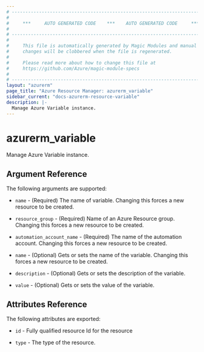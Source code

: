 ```yaml
---
# ----------------------------------------------------------------------------
#
#     ***     AUTO GENERATED CODE    ***    AUTO GENERATED CODE     ***
#
# ----------------------------------------------------------------------------
#
#     This file is automatically generated by Magic Modules and manual
#     changes will be clobbered when the file is regenerated.
#
#     Please read more about how to change this file at
#     https://github.com/Azure/magic-module-specs
#
# ----------------------------------------------------------------------------
layout: "azurerm"
page_title: "Azure Resource Manager: azurerm_variable"
sidebar_current: "docs-azurerm-resource-variable"
description: |-
  Manage Azure Variable instance.
---
```


# azurerm_variable

Manage Azure Variable instance.


## Argument Reference

The following arguments are supported:

* `name` - (Required) The name of variable. Changing this forces a new resource to be created.

* `resource_group` - (Required) Name of an Azure Resource group. Changing this forces a new resource to be created.

* `automation_account_name` - (Required) The name of the automation account. Changing this forces a new resource to be created.

* `name` - (Optional) Gets or sets the name of the variable. Changing this forces a new resource to be created.

* `description` - (Optional) Gets or sets the description of the variable.

* `value` - (Optional) Gets or sets the value of the variable.

## Attributes Reference

The following attributes are exported:

* `id` - Fully qualified resource Id for the resource

* `type` - The type of the resource.
